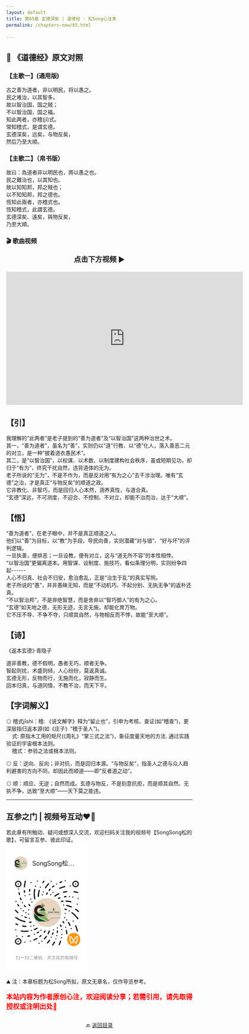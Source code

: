 ```yaml
---
layout: default
title: 第65章 玄德深矣 | 道德经 · 松Song心注本
permalink: /chapters-new/65.html

---
```


## 📜 《道德经》原文对照
### 【主歌一】(通用版) 
古之善为道者，非以明民，将以愚之。<br>
民之难治，以其智多。<br>
故以智治国，国之贼；<br>
不以智治国，国之福。<br>
知此两者，亦稽(jī)式。<br>
常知稽式，是谓玄德。<br>
玄德深矣，远矣，与物反矣，<br>
然后乃至大顺。<br>


### 【主歌二】（帛书版）
故曰：為道者非以明民也，將以愚之也。<br>
民之難治也，以其知也。<br>
故以知知邦，邦之賊也；<br>
以不知知邦，邦之德也。<br>
恆知此兩者，亦稽式也。<br>
恆知稽式，此謂玄德。<br>
玄德深矣、遠矣，與物反矣，<br>
乃至大順。<br>

### 🎬 歌曲视频
<p style="text-align:center; font-size:1.2rem; font-weight:bold;">
  点击下方视频 ▶️
</p>

<iframe
  src="https://streamable.com/e/56f6id"
  width="640"
  height="360"
  frameborder="0"
  allowfullscreen
  loading="lazy">
</iframe>

## 【引】
我理解的“此两者”是老子提到的“善为道者”及“以智治国”这两种治世之术。<br>
其一，“善为道者”，虽名为“善”，实则仍以“道”行教、以“德”化人，落入善恶二元的对立，是一种“披着道衣愚民术”。 <br>
其二，是“以智治国”，以权谋、以术数、以制度建构社会秩序，虽或短期见功，却归于“有为”，终究干扰自然，违背道体的无为。<br>
老子所说的“无为”，不是不作为，而是反对用“有为之心”去干涉治理。唯有“玄德”之治，才是真正“与物反矣”的顺道之政。<br>
它非教化、非智巧，而是回归人心本然，涵养真性，与道合真。<br>
“玄德”深远，不可测度，不迎合、不控制、不对立，却能不治而治，达于“大顺”。<br>

## 【悟】
“善为道者”，在老子眼中，并不是真正顺道之人。<br>
他们以“善”为目标，以“教”为手段，导民向善，实则潜藏“对与错”、“好与坏”的评判逻辑。<br>
一旦执善，便排恶；一旦设教，便有对立，这与“道无所不容”的本性相悖。<br>
“以智治国”更偏离道本。用智谋、设制度、施技巧，看似条理分明，实则纷争四起------<br>
人心不归真、社会不归安，愈治愈乱，正是“治生于乱”的真实写照。<br>
老子所说的“愚”，并非愚昧无知，而是“不动机巧、不起分别、无执无争”的返朴还真。<br>
“不以智治邦”，不是弃绝智慧，而是舍弃以“智巧御人”的有为之心。<br>
“玄德”如天地之德，无形无迹，无言无施，却能化育万物。<br>
它不压不导、不争不夺，只顺其自然，与物相反而不悖，故能“至大顺”。 <br>


## 【诗】
《返本玄德》·青隐子<br>

道非善教，德不假明，愚者无巧，顺者无争。<br>
智起则扰，术盛则倾，人心纷纷，莫返真诚。<br>
玄德无形，反物而行，无施而化，寂静而生。<br>
回本归真，与道同情，不教不治，而天下平。<br>

## 【字词解义】

◎ 稽式jīshì：稽: 《说文解字》释为“留止也”，引申为考核、查证(如“稽查”)，更深层指归返本源(如《庄子》“稽于圣人”)。<br>
&nbsp;&nbsp;&nbsp;&nbsp;式: 原指木工用的矩尺(《周礼》“掌三式之法”)，象征度量天地的方法. 通过实践验证的宇宙根本法则。<br>
&nbsp;&nbsp;&nbsp;&nbsp;稽式：参验之法或根本法则。<br>

◎ 反：逆向、反向；非对抗，而是回归本源。“与物反矣”，指圣人之德与众人趋利避害的方向不同，却因此而顺道——即“反者道之动”。<br>

◎ 顺：顺应、无逆；自然而成。玄德与物反，不是刻意抗拒，而是顺其自然、无执不争，达致“至大顺”——天下莫之能违。<br>

---
##  互参之门 | 视频号互动❤️🤝

若此章有所触动、疑问或想深入交流，欢迎扫码关注我的视频号【SongSong松的歌】，可留言互参、彼此印证。<br>
<img src="../img/qrcode_songsong.jpg" alt="扫码进入视频号" width="220">

⛰️ 注：本章标题为松Song所拟，原文无章名，仅作导览参考。<br>
<p style="color:red; font-size:18px; font-weight:bold;">
本站内容为作者原创心注，欢迎阅读分享；若需引用，请先取得授权或注明出处🙏
</p>

<p style="text-align:center; margin-top:2em;">
  🔙 <a href="{{ '/' | relative_url }}#catalog">返回目录</a>
</p>
